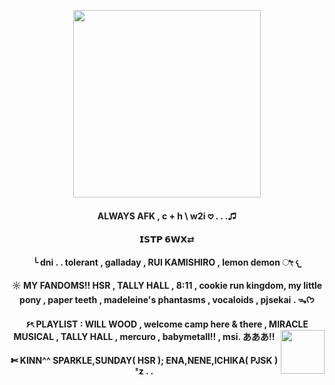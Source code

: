 <p align="center">
      <img width="300" height="300" src="https://imgcdn.sigstick.com/jyLBLdtlCpKgvj2s2LYa/cover-1.thumb256.png">
</p>
<h4 align="center"> ALWAYS AFK , c + h \ w2i 𖹭 . . .♫ 
<h4 align="center">  𝗜𝗦𝗧𝗣 𝟲𝗪𝗫⇄ 
<h4 align="center"> ╰ dni . . tolerant , galladay , RUI KAMISHIRO , lemon demon ೀ 𐔌
<h4 align="center"> ☼ MY FANDOMS!! HSR , TALLY HALL , 8:11 ,  cookie run kingdom, my little pony ,  paper teeth , madeleine's phantasms , vocaloids , pjsekai . ᯓᡣ𐭩
<h4 align="center"> ۶ৎ PLAYLIST : WILL WOOD , welcome camp here & there , MIRACLE MUSICAL , TALLY HALL , mercuro , babymetall!! , msi. あああ!!
<img align="right" width="70" height="70" src="https://static.wikitide.net/projectsekaiwiki/f/f8/Ichika_Casual_chibi.png">
<h4 align="center"> ✄ KINN^^  SPARKLE,SUNDAY( HSR ); ENA,NENE,ICHIKA( PJSK ) ᶻz . . 
